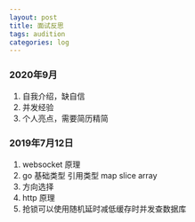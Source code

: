 ```yaml
---
layout: post
title: 面试反思
tags: audition
categories: log
---
```



### 2020年9月
1. 自我介绍，缺自信
2. 并发经验
3. 个人亮点，需要简历精简

### 2019年7月12日
1. websocket 原理
2. go 基础类型 引用类型 map slice array
3. 方向选择
4. http 原理
5. 抢锁可以使用随机延时减低缓存时并发查数据库

